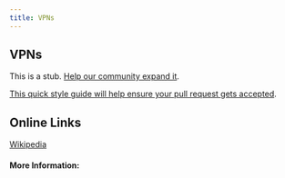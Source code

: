 ```yaml
---
title: VPNs
---
```

## VPNs

This is a stub. <a href='https://github.com/freecodecamp/guides/tree/master/src/pages/security/vpn/index.md' target='_blank' rel='nofollow'>Help our community expand it</a>.

<a href='https://github.com/freecodecamp/guides/blob/master/README.md' target='_blank' rel='nofollow'>This quick style guide will help ensure your pull request gets accepted</a>.

<!-- The article goes here, in GitHub-flavored Markdown. Feel free to add YouTube videos, images, and CodePen/JSBin embeds  -->


## Online Links

<a href='https://en.wikipedia.org/wiki/Virtual_private_network' target='_blank'>Wikipedia</a>
  
  
#### More Information:
<!-- Please add any articles you think might be helpful to read before writing the article -->
